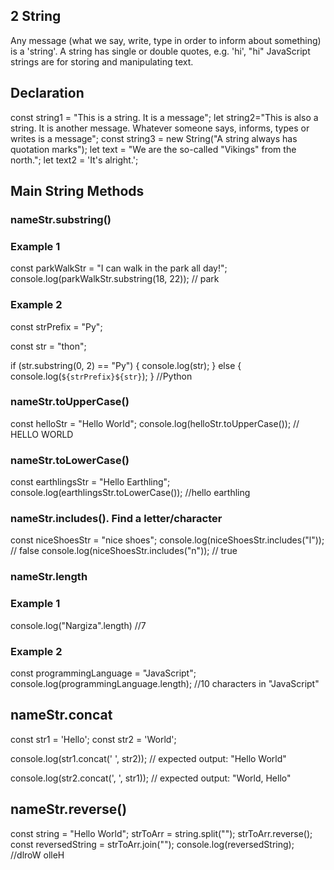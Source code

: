 ## 2 String 
Any message (what we say, write, type in order to inform about something) is a 'string'. 
A string has single or double quotes, e.g. 'hi', "hi"
JavaScript strings are for storing and manipulating text.


## Declaration
const string1 = "This is a string. It is a message";
let string2="This is also a string. It is another message. Whatever someone says, informs, types or writes is a message"; 
const string3 = new String("A string always has quotation marks");
let text = "We are the so-called \"Vikings\" from the north."; 
let text2 = 'It\'s alright.';

## Main String Methods 
### nameStr.substring()
### Example 1
const parkWalkStr = "I can walk in the park all day!";
console.log(parkWalkStr.substring(18, 22));
// park

### Example 2 
const strPrefix = "Py";

const str = "thon";

if (str.substring(0, 2) == "Py") {
    console.log(str);
} else {
    console.log(`${strPrefix}${str}`);
}
//Python

### nameStr.toUpperCase()
const helloStr = "Hello World";
console.log(helloStr.toUpperCase());
// HELLO WORLD

### nameStr.toLowerCase()
const earthlingsStr = "Hello Earthling";
console.log(earthlingsStr.toLowerCase());
//hello earthling

### nameStr.includes(). Find a letter/character  
const niceShoesStr = "nice shoes";
console.log(niceShoesStr.includes("l")); // false 
console.log(niceShoesStr.includes("n")); // true

### nameStr.length 
### Example 1 
console.log("Nargiza".length) 
//7 

### Example 2 
const programmingLanguage = "JavaScript";
console.log(programmingLanguage.length);
//10 characters in "JavaScript"

## nameStr.concat
const str1 = 'Hello';
const str2 = 'World';

console.log(str1.concat(' ', str2));
// expected output: "Hello World"

console.log(str2.concat(', ', str1));
// expected output: "World, Hello"

## nameStr.reverse()
const string = "Hello World";
strToArr = string.split("");
strToArr.reverse();
const reversedString = strToArr.join("");
console.log(reversedString);
//dlroW olleH